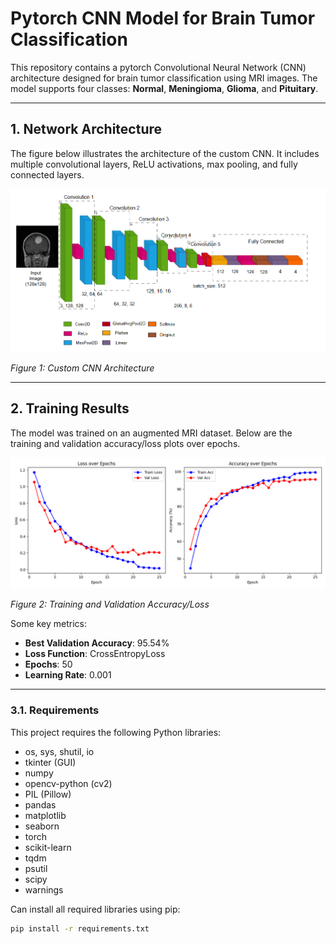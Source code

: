 # Pytorch CNN Model for Brain Tumor Classification

This repository contains a pytorch Convolutional Neural Network (CNN) architecture designed for brain tumor classification using MRI images. The model supports four classes: **Normal**, **Meningioma**, **Glioma**, and **Pituitary**.

---

## 1. Network Architecture

The figure below illustrates the architecture of the custom CNN. It includes multiple convolutional layers, ReLU activations, max pooling, and fully connected layers.

![Model Architecture](../assets/network_architecture.png)

*Figure 1: Custom CNN Architecture*

---

## 2. Training Results

The model was trained on an augmented MRI dataset. Below are the training and validation accuracy/loss plots over epochs.

![Training Results](./results/images/result_train_512.png)

*Figure 2: Training and Validation Accuracy/Loss*

Some key metrics:
- **Best Validation Accuracy**: 95.54%
- **Loss Function**: CrossEntropyLoss
- **Epochs**: 50
- **Learning Rate**: 0.001

---

### 3.1. Requirements

This project requires the following Python libraries:

- os, sys, shutil, io
- tkinter (GUI)
- numpy
- opencv-python (cv2)
- PIL (Pillow)
- pandas
- matplotlib
- seaborn
- torch
- scikit-learn
- tqdm
- psutil
- scipy
- warnings

Can install all required libraries using pip:

```bash
pip install -r requirements.txt
```
